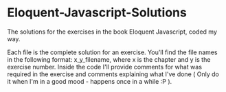 # Eloquent-Javascript-Solutions
The solutions for the exercises in the book Eloquent Javascript, coded my way.

Each file is the complete solution for an exercise. You'll find the file names in the following format: x_y_filename, where x is the chapter and y is the exercise number. Inside the code I'll provide comments for what was required in the exercise and comments explaining what I've done ( Only do it when I'm in a good mood - happens once in a while :P ).

 